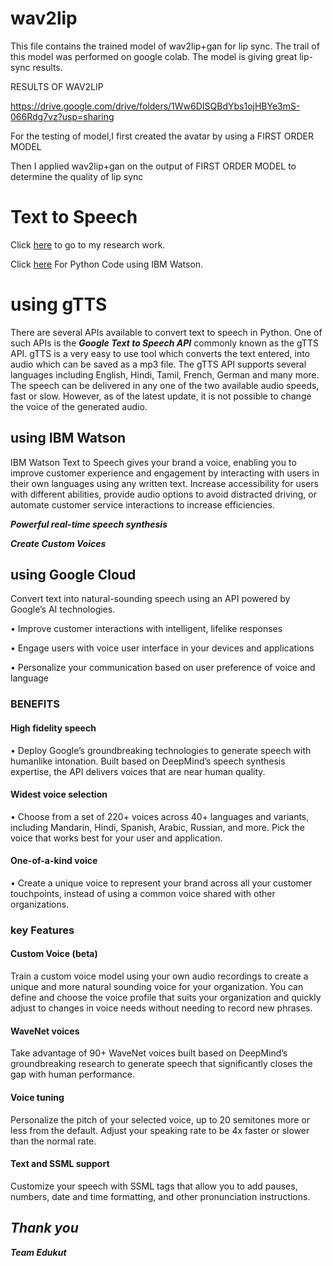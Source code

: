 # wav2lip
This file contains the trained model of wav2lip+gan for lip sync.
The trail of this model was performed on google colab.
The model is giving great lip-sync results.




RESULTS OF WAV2LIP

https://drive.google.com/drive/folders/1Ww6DISQBdYbs1ojHBYe3mS-066Rdg7vz?usp=sharing 

For the testing of model,I first created the avatar by using a FIRST ORDER MODEL

Then I applied wav2lip+gan on the output of FIRST ORDER MODEL to determine the quality of lip sync

# Text to Speech

Click [here](https://1drv.ms/w/s!AizJCnD-csnlmpBn6wqHSzadf1LF8Q?e=57kfiL) to go to my research work.

Click [here](https://1drv.ms/u/s!AizJCnD-csnlmpBo8c_Q71cYR7Lafg) For Python Code using IBM Watson.


# using gTTS
There are several APIs available to convert text to speech in Python. One of such APIs is the ***Google Text to Speech API*** commonly known as the gTTS API. gTTS is a very easy to use tool which converts the text entered, into audio which can be saved as a mp3 file. The gTTS API supports several languages including English, Hindi, Tamil, French, German and many more. The speech can be delivered in any one of the two available audio speeds, fast or slow. However, as of the latest update, it is not possible to change the voice of the generated audio.

## using IBM Watson
IBM Watson Text to Speech gives your brand a voice, enabling you to improve customer experience and engagement by interacting with users in their own languages using any written text. Increase accessibility for users with different abilities, provide audio options to avoid distracted driving, or automate customer service interactions to increase efficiencies.

 ***Powerful real-time speech synthesis***

 ***Create Custom Voices***
 
 ## using Google Cloud
Convert text into natural-sounding speech using an API powered by Google’s AI technologies.

  •	Improve customer interactions with intelligent, lifelike responses

  •	Engage users with voice user interface in your devices and applications

  •	Personalize your communication based on user preference of voice and language
  
### BENEFITS
#### High fidelity speech
  •	Deploy Google’s groundbreaking technologies to generate speech with humanlike intonation. Built based on DeepMind’s speech synthesis expertise, the API delivers voices that are near human quality.
  
#### Widest voice selection
  •	Choose from a set of 220+ voices across 40+ languages and variants, including Mandarin, Hindi, Spanish, Arabic, Russian, and more. Pick the voice that works best for your user and application.

#### One-of-a-kind voice
  •	Create a unique voice to represent your brand across all your customer touchpoints, instead of using a common voice shared with other organizations.

### key Features
#### Custom Voice (beta)
Train a custom voice model using your own audio recordings to create a unique and more natural sounding voice for your organization. You can define and choose the voice profile that suits your organization and quickly adjust to changes in voice needs without needing to record new phrases.

#### WaveNet voices
Take advantage of 90+ WaveNet voices built based on DeepMind’s groundbreaking research to generate speech that significantly closes the gap with human performance.

#### Voice tuning
Personalize the pitch of your selected voice, up to 20 semitones more or less from the default. Adjust your speaking rate to be 4x faster or slower than the normal rate.

#### Text and SSML support
Customize your speech with SSML tags that allow you to add pauses, numbers, date and time formatting, and other pronunciation instructions.


## ***Thank you***
***Team Edukut***




